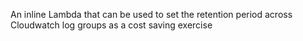 An inline Lambda that can be used to set the retention period across Cloudwatch log groups as a cost saving exercise